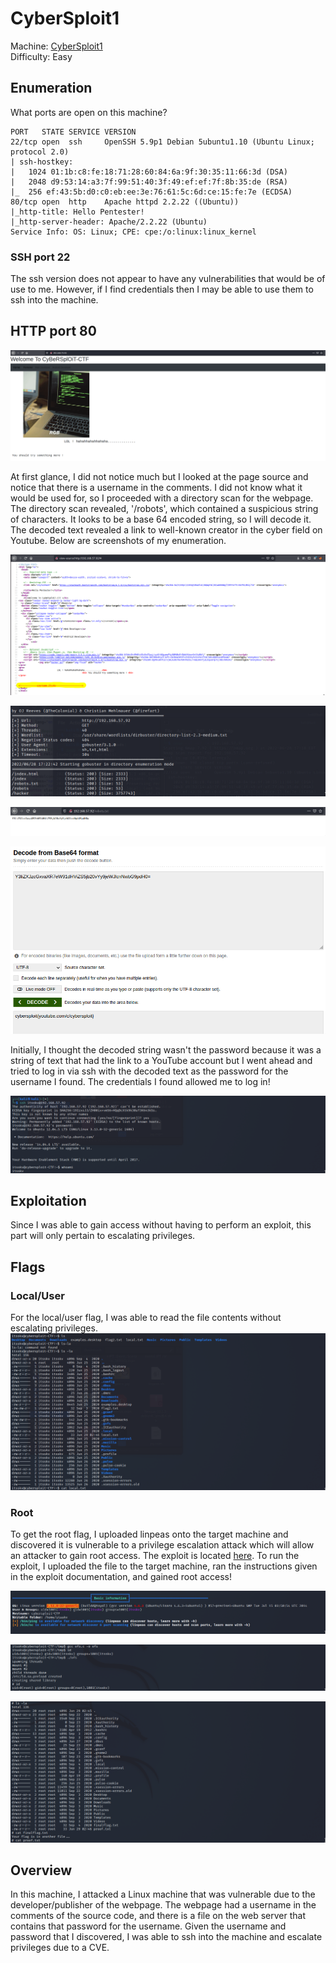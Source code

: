 # CyberSploit1

Machine: [CyberSploit1](https://portal.offensive-security.com/labs/play)\
Difficulty: Easy



## Enumeration
What ports are open on this machine?
```
PORT   STATE SERVICE VERSION
22/tcp open  ssh     OpenSSH 5.9p1 Debian 5ubuntu1.10 (Ubuntu Linux; protocol 2.0)
| ssh-hostkey: 
|   1024 01:1b:c8:fe:18:71:28:60:84:6a:9f:30:35:11:66:3d (DSA)
|   2048 d9:53:14:a3:7f:99:51:40:3f:49:ef:ef:7f:8b:35:de (RSA)
|_  256 ef:43:5b:d0:c0:eb:ee:3e:76:61:5c:6d:ce:15:fe:7e (ECDSA)
80/tcp open  http    Apache httpd 2.2.22 ((Ubuntu))
|_http-title: Hello Pentester!
|_http-server-header: Apache/2.2.22 (Ubuntu)
Service Info: OS: Linux; CPE: cpe:/o:linux:linux_kernel

```

### SSH port 22
The ssh version does not appear to have any vulnerabilities that would be of use to me. However, if I find credentials then I may be able to use them to ssh into the machine.

## HTTP port 80
![Results!](screenshots/1.png)


At first glance, I did not notice much but I looked at the page source and notice that there is a username in the comments. I did not know what it would be used for, so I proceeded with a directory scan for the webpage. The directory scan revealed, '/robots', which contained a suspicious string of characters. It looks to be a base 64 encoded string, so I will decode it. The decoded text revealed a link to well-known creator in the cyber field on Youtube. Below are screenshots of my enumeration.

![Results!](screenshots/2.png)

![Results!](screenshots/3.png)

![Results!](screenshots/4.png)

![Results!](screenshots/5.png)


Initially, I thought the decoded string wasn't the password because it was a string of text that had the link to a YouTube account but I went ahead and tried to log in via ssh with the decoded text as the password for the username I found. The credentials I found allowed me to log in!

![Results!](screenshots/6.png)


## Exploitation

Since I was able to gain access without having to perform an exploit, this part will only pertain to escalating privileges. 


## Flags

### Local/User 
For the local/user flag, I was able to read the file contents without escalating privileges. 
![Results!](screenshots/7.png)

### Root
To get the root flag, I uploaded linpeas onto the target machine and discovered it is vulnerable to a privilege escalation attack which will allow an attacker to gain root access. The exploit is located [here](https://www.exploit-db.com/exploits/37292). To run the exploit, I uploaded the file to the target machine, ran the instructions given in the exploit documentation, and gained root access!

![Results!](screenshots/8.png)

![Results!](screenshots/9.png)

![Results!](screenshots/10.png)

## Overview
In this machine, I attacked a Linux machine that was vulnerable due to the developer/publisher of the webpage. The webpage had a username in the comments of the source code, and there is a file on the web server that contains that password for the username. Given the username and password that I discovered, I was able to ssh into the machine and escalate privileges due to a CVE.